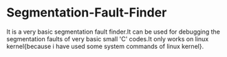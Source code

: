 # Segmentation-Fault-Finder
It is a very basic segmentation fault finder.It can be used for debugging the segmentation faults of very basic small 'C' codes.It only works on linux kernel{because i have used some system commands of linux kernel}.
